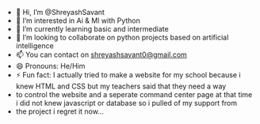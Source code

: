 - 👋 Hi, I’m @ShreyashSavant
- 👀 I’m interested in Ai & Ml with Python
- 🌱 I’m currently learning basic and intermediate
- 💞️ I’m looking to collaborate on python projects based on artificial intelligence
- 📫 You can contact on shreyashsavant0@gmail.com
- 😄 Pronouns: He/Him
- ⚡ Fun fact: I actually tried to make a website for my school because i knew HTML and CSS but my teachers said that they need a way
- to control the website and a seperate command center page at that time i did not knew javascript or database so i pulled of my support from
- the project i regret it now...
